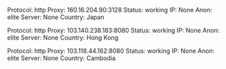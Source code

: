 Protocol: http
Proxy: 160.16.204.90:3128
Status: working
IP: None
Anon: elite
Server: None
Country: Japan

Protocol: http
Proxy: 103.140.238.183:8080
Status: working
IP: None
Anon: elite
Server: None
Country: Hong Kong

Protocol: http
Proxy: 103.118.44.162:8080
Status: working
IP: None
Anon: elite
Server: None
Country: Cambodia

